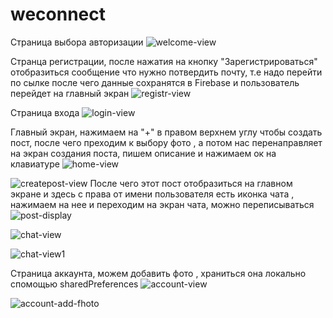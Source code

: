# weconnect


Страница выбора авторизации
![welcome-view](https://user-images.githubusercontent.com/97756428/186725471-5dae9238-00d4-45d7-bc2d-af94a6bb202d.png)

Странца регистрации, после нажатия на кнопку "Зарегистрироваться" отобразиться сообщение что нужно потвердить почту, т.е надо перейти по сылке
после чего данные сохранятся в Firebase и пользователь перейдет на главный экран
![registr-view](https://user-images.githubusercontent.com/97756428/186725700-8d312090-b170-49ab-a330-cc1689064b96.png)

Страница входа
![login-view](https://user-images.githubusercontent.com/97756428/186725786-e46efdbb-4974-464a-8251-ef6f27370b4a.png)

Главный экран, нажимаем на "+" в правом верхнем углу чтобы создать пост, после чего преходим к выбору фото , а потом 
нас перенаправляет на экран создания поста, пишем описание и нажимаем ок на клавиатуре
![home-view](https://user-images.githubusercontent.com/97756428/186726245-f60a3e0d-2900-46c2-8a34-bf336fc9499f.png)

![createpost-view](https://user-images.githubusercontent.com/97756428/186726353-7f4894c8-1993-4031-bfd7-b4ed9423ef45.png)
После чего этот пост отобразиться на главном экране и здесь с права от имени пользователя есть иконка чата , 
нажимаем на нее и переходим на экран чата, можно переписываться
![post-display](https://user-images.githubusercontent.com/97756428/186726631-9a61f102-a5db-4495-a9d7-46ec4057f8f0.png)

![chat-view](https://user-images.githubusercontent.com/97756428/186726768-82ec03f5-7aee-4c7e-b44d-3f6db125c797.png)

![chat-view1](https://user-images.githubusercontent.com/97756428/186726773-83736e14-b827-4789-b6d1-7b849b57d2bc.png)

Страница аккаунта, можем добавить фото , храниться она локально спомощью sharedPreferences
![account-view](https://user-images.githubusercontent.com/97756428/186725984-0070261b-0847-449c-8cdd-503e8ad1e055.png)

![account-add-fhoto](https://user-images.githubusercontent.com/97756428/186726951-05061819-780d-49a2-b02e-a9264e272867.png)









